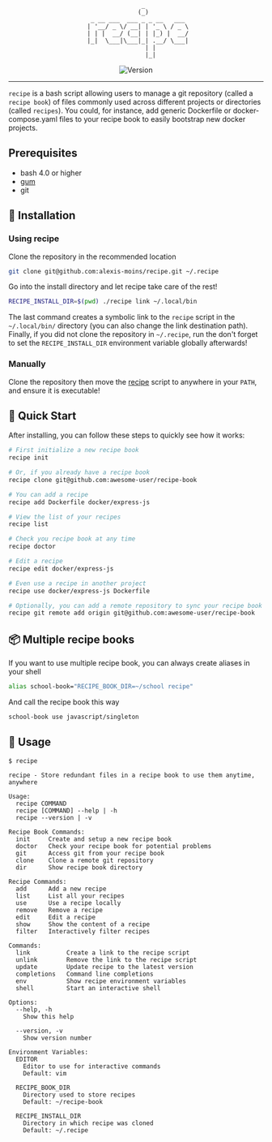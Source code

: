 <div align='center'>

```
                _            
               (_)           
  _ __ ___  ___ _ _ __   ___ 
 | '__/ _ \/ __| | '_ \ / _ \
 | | |  __/ (__| | |_) |  __/
 |_|  \___|\___|_| .__/ \___|
                 | |         
                 |_|         
```

![Version](https://img.shields.io/badge/version-0.9.4-blue.svg)

</div>

---

`recipe` is a bash script allowing users to manage a git repository (called a `recipe book`) of files commonly used across different projects or directories (called `recipes`). You could, for instance, add generic Dockerfile or docker-compose.yaml files to your recipe book to easily bootstrap new docker projects.

## Prerequisites

- bash 4.0 or higher
- [gum](https://github.com/charmbracelet/gum)
- git


## 🧰 Installation

### Using recipe

Clone the repository in the recommended location
```bash
git clone git@github.com:alexis-moins/recipe.git ~/.recipe
```

Go into the install directory and let recipe take care of the rest!
```bash
RECIPE_INSTALL_DIR=$(pwd) ./recipe link ~/.local/bin
```

The last command creates a symbolic link to the `recipe` script in the `~/.local/bin/` directory (you can also change the link destination path). Finally, if you did not clone the repository in `~/.recipe`, run the don't forget to set the `RECIPE_INSTALL_DIR` environment variable globally afterwards!

### Manually

Clone the repository then move the [recipe](recipe) script to anywhere in your `PATH`, and ensure it is executable!

## 🌱 Quick Start

After installing, you can follow these steps to quickly see how it works:

```bash
# First initialize a new recipe book
recipe init

# Or, if you already have a recipe book
recipe clone git@github.com:awesome-user/recipe-book

# You can add a recipe
recipe add Dockerfile docker/express-js

# View the list of your recipes
recipe list

# Check you recipe book at any time
recipe doctor

# Edit a recipe
recipe edit docker/express-js

# Even use a recipe in another project
recipe use docker/express-js Dockerfile

# Optionally, you can add a remote repository to sync your recipe book across devices
recipe git remote add origin git@github.com:awesome-user/recipe-book
```

## 📦 Multiple recipe books

If you want to use multiple recipe book, you can always create aliases in your shell
```bash
alias school-book="RECIPE_BOOK_DIR=~/school recipe"
```

And call the recipe book this way
```bash
school-book use javascript/singleton
```

## 🚦 Usage

```
$ recipe

recipe - Store redundant files in a recipe book to use them anytime, anywhere

Usage:
  recipe COMMAND
  recipe [COMMAND] --help | -h
  recipe --version | -v

Recipe Book Commands:
  init     Create and setup a new recipe book
  doctor   Check your recipe book for potential problems
  git      Access git from your recipe book
  clone    Clone a remote git repository
  dir      Show recipe book directory

Recipe Commands:
  add      Add a new recipe
  list     List all your recipes
  use      Use a recipe locally
  remove   Remove a recipe
  edit     Edit a recipe
  show     Show the content of a recipe
  filter   Interactively filter recipes

Commands:
  link          Create a link to the recipe script
  unlink        Remove the link to the recipe script
  update        Update recipe to the latest version
  completions   Command line completions
  env           Show recipe environment variables
  shell         Start an interactive shell

Options:
  --help, -h
    Show this help

  --version, -v
    Show version number

Environment Variables:
  EDITOR
    Editor to use for interactive commands
    Default: vim

  RECIPE_BOOK_DIR
    Directory used to store recipes
    Default: ~/recipe-book

  RECIPE_INSTALL_DIR
    Directory in which recipe was cloned
    Default: ~/.recipe
```
